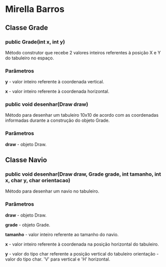 # Mirella Barros

## Classe Grade

### public Grade(int x, int y)
Método construtor que recebe 2 valores inteiros referentes à posição X e Y do tabuleiro no espaço.

### Parâmetros
**y** - valor inteiro referente à coordenada vertical.

**x** - valor inteiro referente à coordenada horizontal.

### public void desenhar(Draw draw)
Método para desenhar um tabuleiro 10x10 de acordo com as coordenadas informadas 
durante a construção do objeto Grade.

### Parâmetros
**draw** - objeto Draw.

## Classe Navio

### public void desenhar(Draw draw, Grade grade, int tamanho, int x, char y, char orientacao)
Método para desenhar um navio no tabuleiro.

### Parâmetros
**draw** - objeto Draw.

**grade** - objeto Grade.

**tamanho** - valor inteiro referente ao tamanho do navio.

**x** - valor inteiro referente à coordenada na posição horizontal do tabuleiro.

**y** - valor do tipo char referente a posição vertical do tabuleiro
orientação - valor do tipo char. 'V' para vertical e 'H' horizontal.